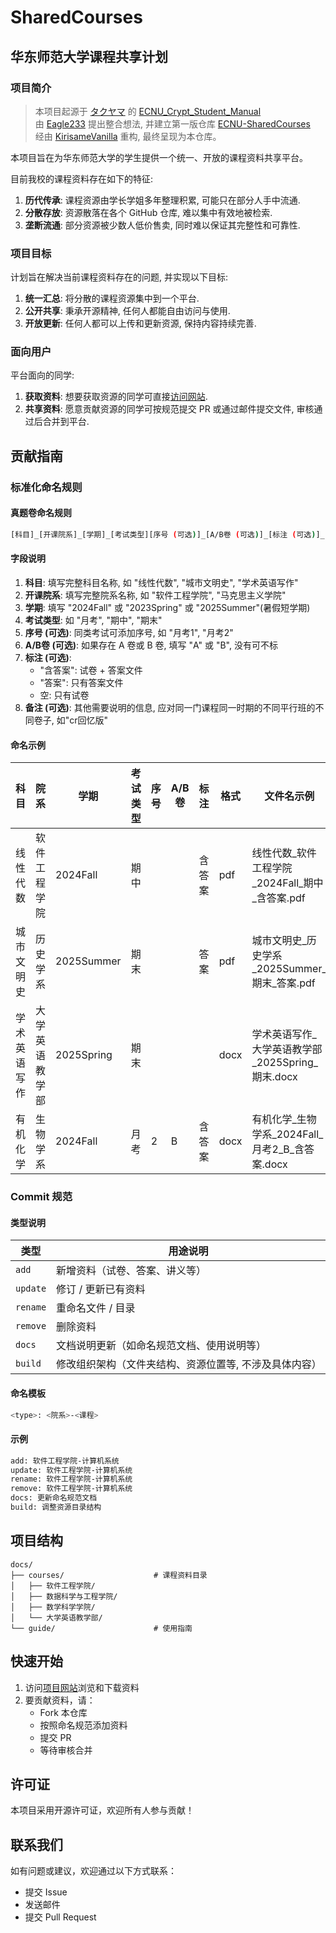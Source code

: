 # SharedCourses

## 华东师范大学课程共享计划

### 项目简介

> 本项目起源于 [タクヤマ](https://github.com/takuyamafuru) 的 [ECNU_Crypt_Student_Manual](https://github.com/BetterECNU/ECNU_Crypt_Student_Manual) <br>
> 由 [Eagle233](https://github.com/Eagle233Fake) 提出整合想法, 并建立第一版仓库 [ECNU-SharedCourses](https://github.com/BetterECNU/ECNU-SharedCourses) <br>
> 经由 [KirisameVanilla](https://github.com/KirisameVanilla) 重构, 最终呈现为本仓库。

本项目旨在为华东师范大学的学生提供一个统一、开放的课程资料共享平台。

目前我校的课程资料存在如下的特征:

1. **历代传承**: 课程资源由学长学姐多年整理积累, 可能只在部分人手中流通.
2. **分散存放**: 资源散落在各个 GitHub 仓库, 难以集中有效地被检索.
3. **垄断流通**: 部分资源被少数人低价售卖, 同时难以保证其完整性和可靠性.

### 项目目标

计划旨在解决当前课程资料存在的问题, 并实现以下目标:

1. **统一汇总**: 将分散的课程资源集中到一个平台.
2. **公开共享**: 秉承开源精神, 任何人都能自由访问与使用.
3. **开放更新**: 任何人都可以上传和更新资源, 保持内容持续完善.

### 面向用户

平台面向的同学:

1. **获取资料**: 想要获取资源的同学可直接[访问网站](https://courses.ecnu.vanillaaaa.org/).
2. **共享资料**: 愿意贡献资源的同学可按规范提交 PR 或通过邮件提交文件, 审核通过后合并到平台.

## 贡献指南

### 标准化命名规则

#### 真题卷命名规则

```bash
[科目]_[开课院系]_[学期]_[考试类型][序号 (可选)]_[A/B卷 (可选)]_[标注 (可选)]_[备注 (可选)].[格式]
```

#### 字段说明

1. **科目**: 填写完整科目名称, 如 "线性代数", "城市文明史", "学术英语写作"
2. **开课院系**: 填写完整院系名称, 如 "软件工程学院", "马克思主义学院"
3. **学期**: 填写 "2024Fall" 或 "2023Spring" 或 "2025Summer"(暑假短学期)
4. **考试类型**: 如 "月考", "期中", "期末"
5. **序号 (可选)**: 同类考试可添加序号, 如 "月考1", "月考2"
6. **A/B卷 (可选)**: 如果存在 A 卷或 B 卷, 填写 "A" 或 "B", 没有可不标
7. **标注 (可选)**:
     - "含答案": 试卷 + 答案文件
     - "答案": 只有答案文件
     - 空: 只有试卷
8. **备注 (可选)**: 其他需要说明的信息, 应对同一门课程同一时期的不同平行班的不同卷子, 如"cr回忆版"

#### 命名示例

| 科目     | 院系      | 学期         | 考试类型 | 序号 | A/B卷 | 标注  | 格式   | 文件名示例                                  |
| ------ | ------- |------------|  ---- | -- | ---- | --- | ---- |----------------------------------------|
| 线性代数   | 软件工程学院  | 2024Fall   | 期中   |    |      | 含答案 | pdf  | 线性代数\_软件工程学院\_2024Fall\_期中\_含答案.pdf    |
| 城市文明史  | 历史学系    | 2025Summer |  期末   |    |      | 答案  | pdf  | 城市文明史\_历史学系\_2025Summer\_期末\_答案.pdf    |
| 学术英语写作 | 大学英语教学部 | 2025Spring |  期末   |    |      |     | docx | 学术英语写作\_大学英语教学部\_2025Spring\_期末.docx   |
| 有机化学   | 生物学系    | 2024Fall   |  月考   | 2  | B    | 含答案 | docx | 有机化学\_生物学系\_2024Fall\_月考2\_B\_含答案.docx |

### Commit 规范

#### 类型说明

| 类型       | 用途说明                        |
| -------- | --------------------------- |
| `add`    | 新增资料（试卷、答案、讲义等）             |
| `update` | 修订 / 更新已有资料                 |
| `rename` | 重命名文件 / 目录                  |
| `remove` | 删除资料                        |
| `docs`   | 文档说明更新（如命名规范文档、使用说明等）       |
| `build`  | 修改组织架构（文件夹结构、资源位置等, 不涉及具体内容） |

#### 命名模板

```bash
<type>: <院系>-<课程>
```

#### 示例

```bash
add: 软件工程学院-计算机系统
update: 软件工程学院-计算机系统
rename: 软件工程学院-计算机系统
remove: 软件工程学院-计算机系统
docs: 更新命名规范文档
build: 调整资源目录结构
```

## 项目结构

```
docs/
├── courses/                    # 课程资料目录
│   ├── 软件工程学院/
│   ├── 数据科学与工程学院/
│   ├── 数学科学学院/
│   └── 大学英语教学部/
└── guide/                      # 使用指南
```

## 快速开始

1. 访问[项目网站](https://courses.ecnu.vanillaaaa.org/)浏览和下载资料
2. 要贡献资料，请：
   - Fork 本仓库
   - 按照命名规范添加资料
   - 提交 PR
   - 等待审核合并

## 许可证

本项目采用开源许可证，欢迎所有人参与贡献！

## 联系我们

如有问题或建议，欢迎通过以下方式联系：
- 提交 Issue
- 发送邮件
- 提交 Pull Request

